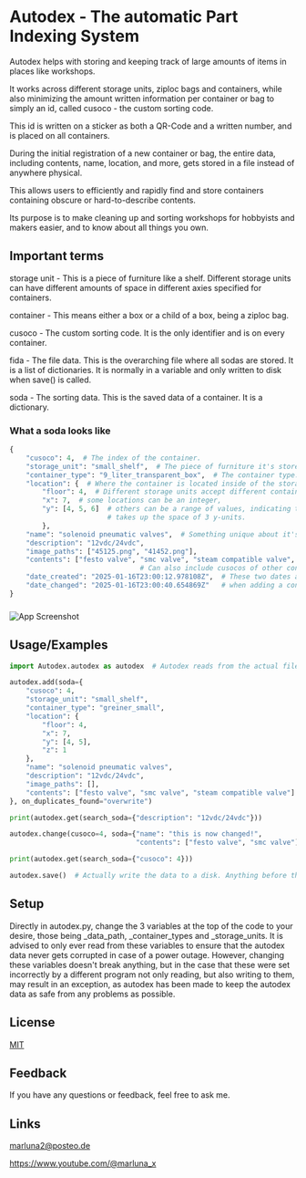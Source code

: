 
# Autodex - The automatic Part Indexing System

Autodex helps with storing and keeping track of large amounts of items in places like workshops.

It works across different storage units, ziploc bags and containers, while also minimizing the amount written information per container or bag to simply an id, called cusoco - the custom sorting code.

This id is written on a sticker as both a QR-Code and a written number, and is placed on all containers.

During the initial registration of a new container or bag, the entire data, including contents, name, location, and more, gets stored in a file instead of anywhere physical.

This allows users to efficiently and rapidly find and store containers containing obscure or hard-to-describe contents.

Its purpose is to make cleaning up and sorting workshops for hobbyists and makers easier, 
and to know about all things you own.

## Important terms

storage unit - This is a piece of furniture like a shelf. Different storage units can have different amounts of space in different axies specified for containers. 

container - This means either a box or a child of a box, being a ziploc bag.

cusoco - The custom sorting code. It is the only identifier and is on every container.

fida - The file data. This is the overarching file where all sodas are stored. It is a list of dictionaries. It is normally in a variable and only written to disk when save() is called.

soda - The sorting data. This is the saved data of a container. It is a dictionary.

### What a soda looks like

```python
{
    "cusoco": 4,  # The index of the container.
    "storage_unit": "small_shelf",  # The piece of furniture it's stored in.
    "container_type": "9_liter_transparent_box",  # The container type.
    "location": {  # Where the container is located inside of the storage unit.
        "floor": 4,  # Different storage units accept different container types,
        "x": 7,  # some locations can be an integer,
        "y": [4, 5, 6]  # others can be a range of values, indicating that the container
                        # takes up the space of 3 y-units.
        },
    "name": "solenoid pneumatic valves",  # Something unique about it's contents.
    "description": "12vdc/24vdc", 
    "image_paths": ["45125.png", "41452.png"],
    "contents": ["festo valve", "smc valve", "steam compatible valve", 283],
                                # Can also include cusocos of other containes
    "date_created": "2025-01-16T23:00:12.978108Z",  # These two dates are not needed 
    "date_changed": "2025-01-16T23:00:40.654869Z"   # when adding a container.
}
```

###

![App Screenshot](https://i.ibb.co/Lz4DKvbr/Page1-2.png)
## Usage/Examples

``` python
import Autodex.autodex as autodex  # Autodex reads from the actual file and checks it for any problems.

autodex.add(soda={
    "cusoco": 4,
    "storage_unit": "small_shelf",
    "container_type": "greiner_small",
    "location": {
        "floor": 4,
        "x": 7,
        "y": [4, 5],
        "z": 1
    },
    "name": "solenoid pneumatic valves",
    "description": "12vdc/24vdc",
    "image_paths": [],
    "contents": ["festo valve", "smc valve", "steam compatible valve"]
}, on_duplicates_found="overwrite")

print(autodex.get(search_soda={"description": "12vdc/24vdc"}))

autodex.change(cusoco=4, soda={"name": "this is now changed!",
                               "contents": ["festo valve", "smc valve"]})

print(autodex.get(search_soda={"cusoco": 4}))

autodex.save()  # Actually write the data to a disk. Anything before this only gets written to a variable and will be lost in a power outage or crash.
```

## Setup

Directly in autodex.py, change the 3 variables at the top of the code to your desire, those being _data_path, _container_types and _storage_units.
It is advised to only ever read from these variables to ensure that the autodex data never gets corrupted in case of a power outage.
However, changing these variables doesn't break anything, but in the case that these were set incorrectly by a different program not only reading, but also writing to them, may result in an exception, as autodex has been made to keep the autodex data as safe from any problems as possible.

## License

[MIT](https://choosealicense.com/licenses/mit/)


## Feedback

If you have any questions or feedback, feel free to ask me.


## Links

marluna2@posteo.de

https://www.youtube.com/@marluna_x

